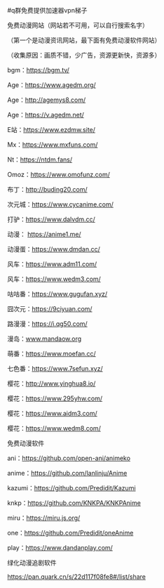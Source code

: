 #q群免费提供加速器vpn梯子

免费动漫网站（网站若不可用，可以自行搜索名字）

（第一个是动漫资讯网站，最下面有免费动漫软件网站）

（收集原因：画质不错，少广告，资源更新快，资源多）

bgm：https://bgm.tv/

Age：https://www.agedm.org/ 

Age：http://agemys8.com/ 

Age：https://v.agedm.net/

E站：https://www.ezdmw.site/

Mx：https://www.mxfuns.com/

Nt：https://ntdm.fans/ 

Omoz：https://www.omofunz.com/

布丁：http://buding20.com/

次元城：https://www.cycanime.com/

打驴：https://www.dalvdm.cc/

动漫： https://anime1.me/ 

动漫蛋：https://www.dmdan.cc/ 

风车：https://www.adm11.com/

风车：https://www.wedm3.com/

咕咕番：https://www.gugufan.xyz/

囧次元：https://9ciyuan.com/

路漫漫：https://i.qg50.com/

漫岛：www.mandaow.org

萌番：https://www.moefan.cc/

七色番：https://www.7sefun.xyz/

樱花：http://www.yinghua8.io/

樱花：https://www.295yhw.com/

樱花：https://www.aidm3.com/

樱花：https://www.wedm8.com/

免费动漫软件

ani：https://github.com/open-ani/animeko 

anime：https://github.com/lanlinju/Anime 

kazumi：https://github.com/Predidit/Kazumi 

knkp：https://github.com/KNKPA/KNKPAnime 

miru：https://miru.js.org/ 

one：https://github.com/Predidit/oneAnime 

play：https://www.dandanplay.com/

绿化动漫追剧软件

https://pan.quark.cn/s/22d117f08fe8#/list/share
